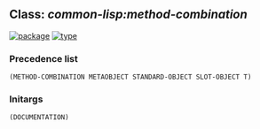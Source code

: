 ## Class: ***common-lisp:method-combination***
[![package](https://img.shields.io/badge/Package-COMMON--LISP-5f9ea0.svg?style=social&colorA=999999)](../) [![type](https://img.shields.io/badge/Type-Class-5f9ea0.svg?style=social&colorA=999999)](../#class) 
### Precedence list
```
(METHOD-COMBINATION METAOBJECT STANDARD-OBJECT SLOT-OBJECT T)
```
### Initargs
```
(DOCUMENTATION)
```
